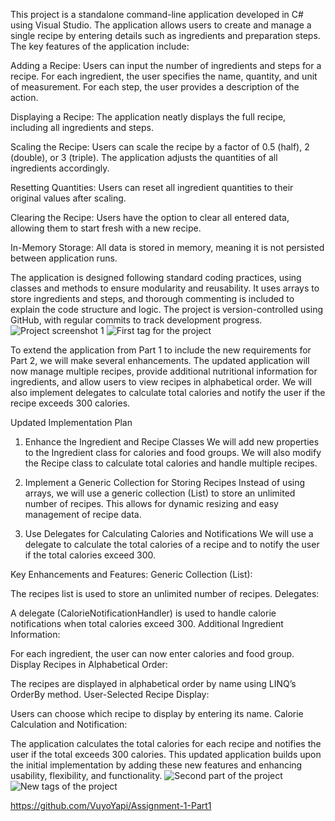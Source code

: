 This project is a standalone command-line application developed in C# using Visual Studio. The application allows users to create and manage a single recipe by entering details such as ingredients and preparation steps. The key features of the application include:

Adding a Recipe: Users can input the number of ingredients and steps for a recipe. For each ingredient, the user specifies the name, quantity, and unit of measurement. For each step, the user provides a description of the action.

Displaying a Recipe: The application neatly displays the full recipe, including all ingredients and steps.

Scaling the Recipe: Users can scale the recipe by a factor of 0.5 (half), 2 (double), or 3 (triple). The application adjusts the quantities of all ingredients accordingly.

Resetting Quantities: Users can reset all ingredient quantities to their original values after scaling.

Clearing the Recipe: Users have the option to clear all entered data, allowing them to start fresh with a new recipe.

In-Memory Storage: All data is stored in memory, meaning it is not persisted between application runs.

The application is designed following standard coding practices, using classes and methods to ensure modularity and reusability. It uses arrays to store ingredients and steps, and thorough commenting is included to explain the code structure and logic. The project is version-controlled using GitHub, with regular commits to track development progress.
![Project screenshot 1](https://github.com/user-attachments/assets/a644f635-0ec0-4053-b9c5-52b2ea6d94ff)
![First tag for the project](https://github.com/user-attachments/assets/d12bc99e-4309-4358-abee-a1d78372bd8b)

To extend the application from Part 1 to include the new requirements for Part 2, we will make several enhancements. The updated application will now manage multiple recipes, provide additional nutritional information for ingredients, and allow users to view recipes in alphabetical order. We will also implement delegates to calculate total calories and notify the user if the recipe exceeds 300 calories.

Updated Implementation Plan
1. Enhance the Ingredient and Recipe Classes
We will add new properties to the Ingredient class for calories and food groups. We will also modify the Recipe class to calculate total calories and handle multiple recipes.

2. Implement a Generic Collection for Storing Recipes
Instead of using arrays, we will use a generic collection (List<T>) to store an unlimited number of recipes. This allows for dynamic resizing and easy management of recipe data.

3. Use Delegates for Calculating Calories and Notifications
We will use a delegate to calculate the total calories of a recipe and to notify the user if the total calories exceed 300.


Key Enhancements and Features:
Generic Collection (List<Recipe>):

The recipes list is used to store an unlimited number of recipes.
Delegates:

A delegate (CalorieNotificationHandler) is used to handle calorie notifications when total calories exceed 300.
Additional Ingredient Information:

For each ingredient, the user can now enter calories and food group.
Display Recipes in Alphabetical Order:

The recipes are displayed in alphabetical order by name using LINQ’s OrderBy method.
User-Selected Recipe Display:

Users can choose which recipe to display by entering its name.
Calorie Calculation and Notification:

The application calculates the total calories for each recipe and notifies the user if the total exceeds 300 calories.
This updated application builds upon the initial implementation by adding these new features and enhancing usability, flexibility, and functionality.
![Second part of the project](https://github.com/user-attachments/assets/3b01c6c4-a930-495e-97ec-3b5e0ae8a965)
![New tags of the project](https://github.com/user-attachments/assets/4a48b4d1-3910-47d4-9dfe-d0a6a620db05)

https://github.com/VuyoYapi/Assignment-1-Part1
